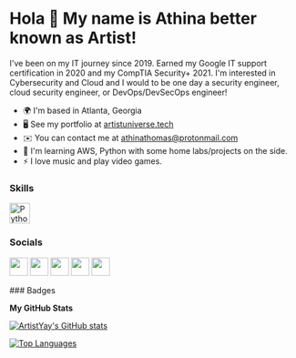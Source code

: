 Hola 👋 My name is Athina better known as Artist!
==============================================

I've been on my IT journey since 2019. Earned my Google IT support certification in 2020 and my CompTIA Security+ 2021. I'm interested in Cybersecurity and Cloud and I would to be one day a security engineer, cloud security engineer, or DevOps/DevSecOps engineer!

* 🌍  I'm based in Atlanta, Georgia
* 🖥️  See my portfolio at [artistuniverse.tech](http://artistuniverse.tech)
* ✉️  You can contact me at [athinathomas@protonmail.com](mailto:athinathomas@protonmail.com)
* 🧠  I'm learning AWS, Python with some home labs/projects on the side.
* ⚡  I love music and play video games.

### Skills

<p align="left">
<a href="https://www.python.org/" target="_blank" rel="noreferrer"><img src="https://raw.githubusercontent.com/danielcranney/readme-generator/main/public/icons/skills/python-colored.svg" width="36" height="36" alt="Python" /></a>
</p>

### Socials

<p align="left"> <a href="https://www.codepen.io/artistysy" target="_blank" rel="noreferrer"><img src="https://raw.githubusercontent.com/danielcranney/readme-generator/main/public/icons/socials/codepen.svg" width="32" height="32" /></a> <a href="https://www.github.com/ArtistYay" target="_blank" rel="noreferrer"><img src="https://raw.githubusercontent.com/danielcranney/readme-generator/main/public/icons/socials/github.svg" width="32" height="32" /></a> <a href="https://www.linkedin.com/in/athina-thomas" target="_blank" rel="noreferrer"><img src="https://raw.githubusercontent.com/danielcranney/readme-generator/main/public/icons/socials/linkedin.svg" width="32" height="32" /></a> <a href="https://www.stackoverflow.com/users/artistyay" target="_blank" rel="noreferrer"><img src="https://raw.githubusercontent.com/danielcranney/readme-generator/main/public/icons/socials/stackoverflow.svg" width="32" height="32" /></a> <a href="https://www.twitter.com/artist_yay" target="_blank" rel="noreferrer"><img src="https://raw.githubusercontent.com/danielcranney/readme-generator/main/public/icons/socials/twitter.svg" width="32" height="32" /></a></p>
### Badges

<b>My GitHub Stats</b>

<a href="http://www.github.com/ArtistYay"><img src="https://github-readme-stats.vercel.app/api?username=ArtistYay&show_icons=true&hide=&count_private=true&title_color=6366f1&text_color=ffffff&icon_color=a855f7&bg_color=1c1917&hide_border=true&show_icons=true" alt="ArtistYay's GitHub stats" /></a>

<a href="https://github.com/ArtistYay" align="left"><img src="https://github-readme-stats.vercel.app/api/top-langs/?username=ArtistYay&langs_count=10&title_color=6366f1&text_color=ffffff&icon_color=a855f7&bg_color=1c1917&hide_border=true&locale=en&custom_title=Top%20%Languages" alt="Top Languages" /></a>
